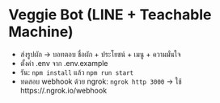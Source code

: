 # Veggie Bot (LINE + Teachable Machine)

- ส่งรูปผัก → บอทตอบ ชื่อผัก + ประโยชน์ + เมนู + ความมั่นใจ
- ตั้งค่า .env จาก .env.example
- รัน: `npm install` แล้ว `npm run start`
- ทดสอบ webhook ด้วย ngrok: `ngrok http 3000` → ใช้ https://<ngrok-id>.ngrok.io/webhook
